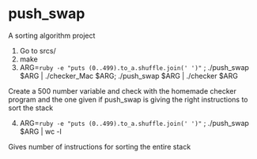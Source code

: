 # push_swap
A sorting algorithm project
1) Go to srcs/
2) make
3) ARG=`ruby -e "puts (0..499).to_a.shuffle.join(' ')"` ; ./push_swap $ARG | ./checker_Mac $ARG; ./push_swap $ARG | ./checker $ARG

Create a 500 number variable and check with the homemade checker program and the one given if push_swap is giving the right instructions to sort the stack

4) ARG=`ruby -e "puts (0..499).to_a.shuffle.join(' ')"` ; ./push_swap $ARG | wc -l

Gives number of instructions for sorting the entire stack
